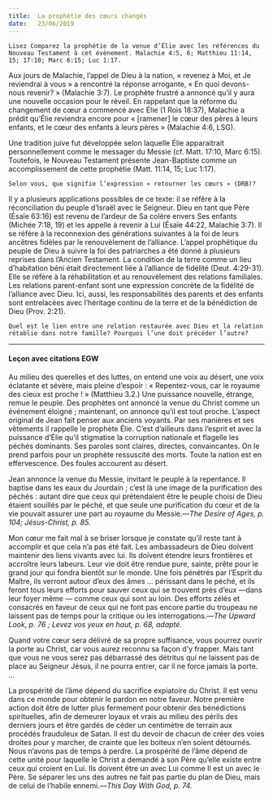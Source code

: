 ```yaml
---
title:  La prophétie des cœurs changés
date:   23/06/2019
---
```


`Lisez Comparez la prophétie de la venue d’Élie avec les références du Nouveau Testament à cet évènement. Malachie 4:5, 6; Matthieu 11:14, 15; 17:10; Marc 6:15; Luc 1:17.`

Aux jours de Malachie, l’appel de Dieu à la nation, « revenez à Moi, et Je reviendrai à vous » a rencontré la réponse arrogante, « En quoi devons-nous revenir? » (Malachie 3:7). Le prophète frustré a annoncé qu’il y aura une nouvelle occasion pour le réveil. En rappelant que la réforme du changement de cœur a commencé avec Élie (1 Rois 18:37), Malachie a prédit qu’Élie reviendra encore pour « [ramener] le cœur des pères à leurs enfants, et le cœur des enfants à leurs pères » (Malachie 4:6, LSG).

Une tradition juive fut développée selon laquelle Élie apparaitrait personnellement comme le messager du Messie (cf. Matt. 17:10, Marc 6:15). Toutefois, le Nouveau Testament présente Jean-Baptiste comme un accomplissement de cette prophétie (Matt. 11:14, 15; Luc 1:17).

`Selon vous, que signifie l’expression « retourner les cœurs » (DRB)?`

Il y a plusieurs applications possibles de ce texte: il se réfère à la réconciliation du peuple d’Israël avec le Seigneur. Dieu en tant que Père (Ésaïe 63:16) est revenu de l’ardeur de Sa colère envers Ses enfants (Michée 7:18, 19) et les appelle à revenir à Lui (Ésaïe 44:22, Malachie 3:7). Il se réfère à la reconnexion des générations suivantes à la foi de leurs ancêtres fidèles par le renouvèlement de l’alliance. L’appel prophétique du peuple de Dieu à suivre la foi des patriarches a été donné à plusieurs reprises dans l’Ancien Testament. La condition de la terre comme un lieu d’habitation béni était directement liée à l’alliance de fidélité (Deut. 4:29-31). Elle se réfère à la réhabilitation et au renouvèlement des relations familiales. Les relations parent-enfant sont une expression concrète de la fidélité de l’alliance avec Dieu. Ici, aussi, les responsabilités des parents et des enfants sont entrelacées avec l’héritage continu de la terre et de la bénédiction de Dieu (Prov. 2:21).

`Quel est le lien entre une relation restaurée avec Dieu et la relation rétablie dans notre famille? Pourquoi l’une doit précéder l’autre?`

---

#### Leçon avec citations EGW

Au milieu des querelles et des luttes, on entend une voix au désert, une voix éclatante et sévère, mais pleine d’espoir : « Repentez-vous, car le royaume des cieux est proche ! » (Matthieu 3.2.) Une puissance nouvelle, étrange, remue le peuple. Des prophètes ont annoncé la venue du Christ comme un événement éloigné ; maintenant, on annonce qu’il est tout proche. L’aspect original de Jean fait penser aux anciens voyants. Par ses manières et ses vêtements il rappelle le prophète Élie. C’est d’ailleurs dans l’esprit et avec la puissance d’Élie qu’il stigmatise la corruption nationale et flagelle les péchés dominants. Ses paroles sont claires, directes, convaincantes. On le prend parfois pour un prophète ressuscité des morts. Toute la nation est en effervescence. Des foules accourent au désert.

Jean annonce la venue du Messie, invitant le peuple à la repentance. Il baptise dans les eaux du Jourdain ; c’est là une image de la purification des péchés : autant dire que ceux qui prétendaient être le peuple choisi de Dieu étaient souillés par le péché, et que seule une purification du cœur et de la vie pouvait assurer une part au royaume du Messie.—_The Desire of Ages, p. 104; Jésus-Christ, p. 85._

Mon cœur me fait mal à se briser lorsque je constate qu’il reste tant à accomplir et que cela n’a pas été fait. Les ambassadeurs de Dieu doivent maintenir des liens vivants avec lui. Ils doivent étendre leurs frontières et accroître leurs labeurs. Leur vie doit être rendue pure, sainte, prête pour le grand jour qui fondra bientôt sur le monde. Une fois pénétrés par l’Esprit du Maître, ils verront autour d’eux des âmes ... périssant dans le péché, et ils feront tous leurs efforts pour sauver ceux qui se trouvent près d’eux —dans leur foyer même — comme ceux qui sont au loin. Des efforts zélés et consacrés en faveur de ceux qui ne font pas encore partie du troupeau ne laissent pas de temps pour la critique ou les interrogations.—_The Upward Look, p. 76 ; Levez vos yeux en haut, p. 68, adapté._

Quand votre cœur sera délivré de sa propre suffisance, vous pourrez ouvrir la porte au Christ, car vous aurez reconnu sa façon d’y frapper. Mais tant que vous ne vous serez pas débarrassé des détritus qui ne laissent pas de place au Seigneur Jésus, il ne pourra entrer, car il ne force jamais la porte. …

La prospérité de l’âme dépend du sacrifice expiatoire du Christ. Il est venu dans ce monde pour obtenir le pardon en notre faveur. Notre première action doit être de lutter plus fermement pour obtenir des bénédictions spirituelles, afin de demeurer loyaux et vrais au milieu des périls des derniers jours et être gardés de céder un centimètre de terrain aux procédés frauduleux de Satan. Il est du devoir de chacun de créer des voies droites pour y marcher, de crainte que les boiteux n’en soient détournés. Nous n’avons pas de temps à perdre. La prospérité de l’âme dépend de cette unité pour laquelle le Christ a demandé à son Père qu’elle existe entre ceux qui croient en Lui. Ils doivent être un avec Lui comme Il est un avec le Père. Se séparer les uns des autres ne fait pas partie du plan de Dieu, mais de celui de l’habile ennemi.—_This Day With God, p. 74._ 
